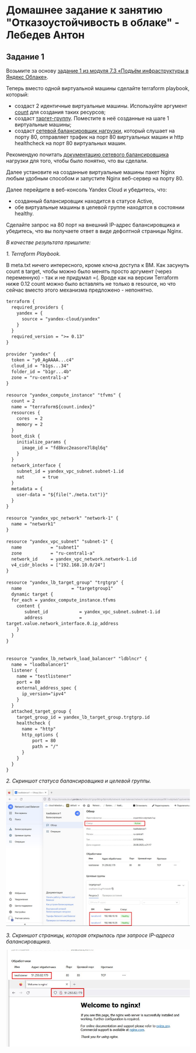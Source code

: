 # Домашнее задание к занятию "Отказоустойчивость в облаке" - Лебедев Антон


## Задание 1 

Возьмите за основу [задание 1 из модуля 7.3 «Подъём инфраструктуры в Яндекс Облаке»](https://github.com/netology-code/sdvps-homeworks/blob/main/7-03.md#задание-1).

Теперь вместо одной виртуальной машины сделайте terraform playbook, который:

- создаст 2 идентичные виртуальные машины. Используйте аргумент [count](https://www.terraform.io/docs/language/meta-arguments/count.html) для создания таких ресурсов;
- создаст [таргет-группу](https://registry.terraform.io/providers/yandex-cloud/yandex/latest/docs/resources/lb_target_group). Поместите в неё созданные на шаге 1 виртуальные машины;
- создаст [сетевой балансировщик нагрузки](https://registry.terraform.io/providers/yandex-cloud/yandex/latest/docs/resources/lb_network_load_balancer), который слушает на порту 80, отправляет трафик на порт 80 виртуальных машин и http healthcheck на порт 80 виртуальных машин.

Рекомендую почитать [документацию сетевого балансировщика](https://cloud.yandex.ru/docs/network-load-balancer/quickstart) нагрузки для того, чтобы было понятно, что вы сделали.

Далее установите на созданные виртуальные машины пакет Nginx любым удобным способом и запустите Nginx веб-сервер на порту 80.

Далее перейдите в веб-консоль Yandex Cloud и убедитесь, что: 

- созданный балансировщик находится в статусе Active,
- обе виртуальные машины в целевой группе находятся в состоянии healthy.

Сделайте запрос на 80 порт на внешний IP-адрес балансировщика и убедитесь, что вы получаете ответ в виде дефолтной страницы Nginx.

*В качестве результата пришлите:*

*1. Terraform Playbook.*

В meta.txt ничего интересного, кроме ключа доступа к ВМ. Как засунуть count в target, чтобы можно было менять просто аргумент (через переменную) - так и не придумал =(. Вроде как на версии Terraform ниже 0.12 count можно было вставлять не только в resource, но что сейчас вместо этого механизма предложено - непонятно.

```
terraform {
  required_providers {
    yandex = {
      source = "yandex-cloud/yandex"
    }
  }
  required_version = ">= 0.13"
}

provider "yandex" {
  token = "y0_AgAAAA...c4"
  cloud_id = "b1gs...34"
  folder_id = "b1gr...4b"
  zone = "ru-central1-a"
}

resource "yandex_compute_instance" "tfvms" {
  count = 2
  name = "terraform${count.index}"
  resources {
    cores  = 2
    memory = 2
  }
  boot_disk {
    initialize_params {
      image_id = "fd8kvc2easore7l8ql6q"
    }
  }
  network_interface {
    subnet_id = yandex_vpc_subnet.subnet-1.id
    nat       = true
  }
  metadata = {
    user-data = "${file("./meta.txt")}"
  }
}

resource "yandex_vpc_network" "network-1" {
  name = "network1"
}

resource "yandex_vpc_subnet" "subnet-1" {
  name           = "subnet1"
  zone           = "ru-central1-a"
  network_id     = yandex_vpc_network.network-1.id
  v4_cidr_blocks = ["192.168.10.0/24"]
}

resource "yandex_lb_target_group" "trgtgrp" {
  name                   = "targetgroup1"
  dynamic target {
  for_each = yandex_compute_instance.tfvms
    content {
       subnet_id            = yandex_vpc_subnet.subnet-1.id
       address              = target.value.network_interface.0.ip_address
    }
  }
}


resource "yandex_lb_network_load_balancer" "ldblncr" {
  name = "loadbalancer1"
  listener {
    name = "testlistener"
    port = 80
    external_address_spec {
      ip_version="ipv4"
    }
  }
  attached_target_group {
    target_group_id = yandex_lb_target_group.trgtgrp.id
    healthcheck {
      name = "http"
      http_options {
          port = 80
          path = "/"
      }
    }
  }
}
```

*2. Скриншот статуса балансировщика и целевой группы.*

![Screenshot_2](https://github.com/Lebedun/HomeWork-Blank/blob/10-07/img/Screenshot_2.jpg)

*3. Скриншот страницы, которая открылась при запросе IP-адреса балансировщика.*

![Screenshot_3](https://github.com/Lebedun/HomeWork-Blank/blob/10-07/img/Screenshot_3.jpg)


